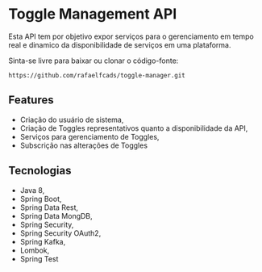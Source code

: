 # Toggle Management API

Esta API tem por objetivo expor serviços para o gerenciamento em tempo real e dinamico da disponibilidade de serviços em uma plataforma.

Sinta-se livre para baixar ou clonar o código-fonte:

    https://github.com/rafaelfcads/toggle-manager.git

## Features

* Criação do usuário de sistema,
* Criação de Toggles representativos quanto a disponibilidade da API,
* Serviços para gerenciamento de Toggles,
* Subscrição nas alterações de Toggles

## Tecnologias

* Java 8,
* Spring Boot,
* Spring Data Rest,
* Spring Data MongDB,
* Spring Security,
* Spring Security OAuth2,
* Spring Kafka,
* Lombok,
* Spring Test



